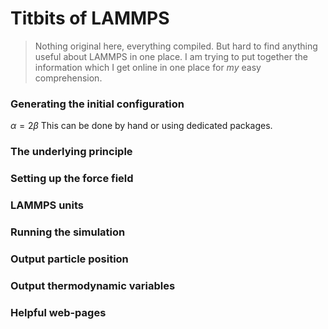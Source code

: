 # Titbits of LAMMPS
> Nothing original here, everything compiled. But hard to find anything useful about 
> LAMMPS in one place. I am trying to put together the information which I get online
> in one place for *my* easy comprehension.

### Generating the initial configuration
$\alpha=2\beta$
This can be done by hand or using dedicated packages.

### The underlying principle

### Setting up the force field 

### LAMMPS units 

### Running the simulation  

### Output particle position 

### Output thermodynamic variables 

### Helpful web-pages 
